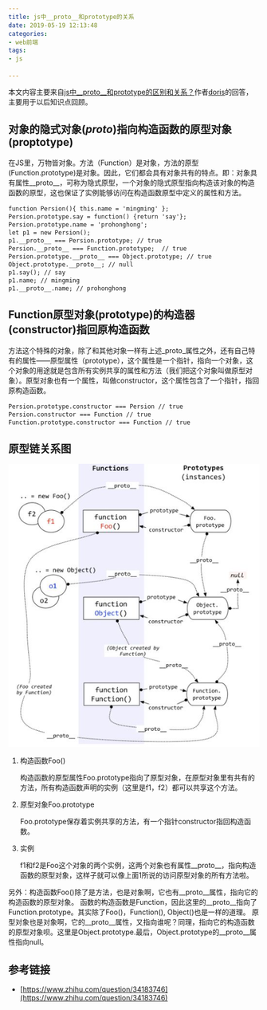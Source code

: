 ```yaml
---
title: js中__proto__和prototype的关系
date: 2019-05-19 12:13:48
categories: 
- web前端
tags:
- js

---
```


本文内容主要来自[js中__proto__和prototype的区别和关系？](https://www.zhihu.com/question/34183746)作者[doris](https://www.zhihu.com/people/doris-53-22/activities)的回答，主要用于以后知识点回顾。

## 对象的隐式对象(_proto_)指向构造函数的原型对象(proptotype)
   在JS里，万物皆对象。方法（Function）是对象，方法的原型(Function.prototype)是对象。因此，它们都会具有对象共有的特点。即：对象具有属性__proto__，可称为隐式原型，一个对象的隐式原型指向构造该对象的构造函数的原型，这也保证了实例能够访问在构造函数原型中定义的属性和方法。

   ```
   function Persion(){ this.name = 'mingming' };
   Persion.prototype.say = function() {return 'say'};
   Persion.prototype.name = 'prohonghong';
   let p1 = new Persion();
   p1.__proto__ === Persion.prototype; // true
   Persion.__proto__ === Function.prototype;  // true
   Persion.prototype.__proto__ === Object.prototype; // true
   Object.prototype.__proto__; // null
   p1.say(); // say
   p1.name; // mingming
   p1.__proto__.name; // prohonghong
   ```
  
## Function原型对象(prototype)的构造器(constructor)指回原构造函数
 方法这个特殊的对象，除了和其他对象一样有上述_proto_属性之外，还有自己特有的属性——原型属性（prototype），这个属性是一个指针，指向一个对象，这个对象的用途就是包含所有实例共享的属性和方法（我们把这个对象叫做原型对象）。原型对象也有一个属性，叫做constructor，这个属性包含了一个指针，指回原构造函数。

  ```
  Persion.prototype.constructor === Persion // true
  Persion.constructor === Function // true
  Function.prototype.constructor === Function // true
  ```


## 原型链关系图


![](/images/prototype.jpg)

 1. 构造函数Foo()
   
    构造函数的原型属性Foo.prototype指向了原型对象，在原型对象里有共有的方法，所有构造函数声明的实例（这里是f1，f2）都可以共享这个方法。
 2. 原型对象Foo.prototype
   
    Foo.prototype保存着实例共享的方法，有一个指针constructor指回构造函数。
 3. 实例
   
    f1和f2是Foo这个对象的两个实例，这两个对象也有属性__proto__，指向构造函数的原型对象，这样子就可以像上面1所说的访问原型对象的所有方法啦。

   
  另外：构造函数Foo()除了是方法，也是对象啊，它也有__proto__属性，指向它的构造函数的原型对象。
  函数的构造函数是Function，因此这里的__proto__指向了Function.prototype。其实除了Foo()，Function(), Object()也是一样的道理。
  原型对象也是对象啊，它的__proto__属性，又指向谁呢？同理，指向它的构造函数的原型对象呗。这里是Object.prototype.最后，Object.prototype的__proto__属性指向null。

## 参考链接
* [https://www.zhihu.com/question/34183746](https://www.zhihu.com/question/34183746)